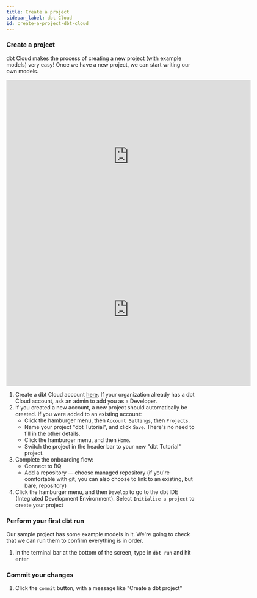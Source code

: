 ```yaml
---
title: Create a project
sidebar_label: dbt Cloud
id: create-a-project-dbt-cloud
---
```

### Create a project
dbt Cloud makes the process of creating a new project (with example models)
very easy! Once we have a new project, we can start writing our own models.
<iframe width="640" height="400" src="https://www.loom.com/embed/05478e5ba2094152b41bc8fdf9f19d9f" frameborder="0" webkitallowfullscreen mozallowfullscreen allowfullscreen></iframe>

<iframe width="640" height="400" src="https://www.loom.com/embed/f5f4a51cf92548b4a84d417b37efb86b" frameborder="0" webkitallowfullscreen mozallowfullscreen allowfullscreen></iframe>

1. Create a dbt Cloud account [here](https://cloud.getdbt.com/signup/). If your
organization already has a dbt Cloud account, ask an admin to add you as a
Developer.
2. If you created a new account, a new project should automatically be created.
If you were added to an existing account:
    * Click the hamburger menu, then `Account Settings`, then `Projects`.
    * Name your project "dbt Tutorial", and click `Save`. There's no need to fill
  in the other details.
    * Click the hamburger menu, and then `Home`.
    * Switch the project in the header bar to your new "dbt Tutorial" project.
3. Complete the onboarding flow:
    * Connect to BQ
    * Add a repository — choose managed repository (if you're comfortable with git,
  you can also choose to link to an existing, but bare, repository)
4. Click the hamburger menu, and then `Develop` to go to the dbt IDE (Integrated
Development Environment). Select `Initialize a project` to create your project

### Perform your first dbt run
Our sample project has some example models in it. We're going to check that we
can run them to confirm everything is in order.
1. In the terminal bar at the bottom of the screen, type in `dbt run` and hit enter

### Commit your changes
1. Click the `commit` button, with a message like "Create a dbt project"
